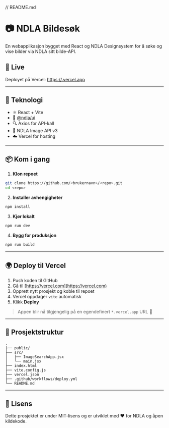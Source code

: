 // README.md
# 📷 NDLA Bildesøk

En webapplikasjon bygget med React og NDLA Designsystem for å søke og vise bilder via NDLA sitt bilde-API.

## 🚀 Live

Deployet på Vercel: [https://<ditt-prosjektnavn>.vercel.app](https://<ditt-prosjektnavn>.vercel.app)

---

## 🔧 Teknologi

- ⚛️ React + Vite
- 🎨 [@ndla/ui](https://www.npmjs.com/package/@ndla/ui)
- 🔍 Axios for API-kall
- 💽 NDLA Image API v3
- ☁️ Vercel for hosting

---

## 📦 Kom i gang

1. **Klon repoet**

```bash
git clone https://github.com/<brukernavn>/<repo>.git
cd <repo>
```

2. **Installer avhengigheter**

```bash
npm install
```

3. **Kjør lokalt**

```bash
npm run dev
```

4. **Bygg for produksjon**

```bash
npm run build
```

---

## 🌍 Deploy til Vercel

1. Push koden til GitHub
2. Gå til [https://vercel.com](https://vercel.com)
3. Opprett nytt prosjekt og koble til repoet
4. Vercel oppdager `vite` automatisk
5. Klikk **Deploy**

> Appen blir nå tilgjengelig på en egendefinert `*.vercel.app` URL 🎉

---

## 📁 Prosjektstruktur

```
.
├── public/
├── src/
│   ├── ImageSearchApp.jsx
│   └── main.jsx
├── index.html
├── vite.config.js
├── vercel.json
├── .github/workflows/deploy.yml
└── README.md
```

---

## 📜 Lisens

Dette prosjektet er under MIT-lisens og er utviklet med ❤️ for NDLA og åpen kildekode.